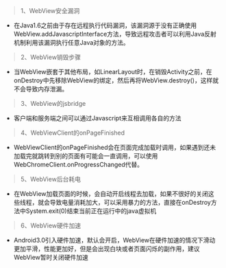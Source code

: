 > 1、WebView安全漏洞

* 在Java1.6之前由于存在远程执行代码漏洞，该漏洞源于没有正确使用WebView.addJavascriptInterface方法，导致远程攻击者可以利用Java反射机制利用该漏洞执行任意Java对象的方法。

> 2、WebView销毁步骤

* 当WebView嵌套于其他布局，如LinearLayout时，在销毁Activity之前，在onDestroy中先移除WebView的绑定，然后再将WebView.destroy\(\)，这样就不会导致内存泄漏。

> 3、WebView的jsbridge

* 客户端和服务端之间可以通过Javascript来互相调用各自的方法

> 4、WebViewClient的onPageFinished

* WebViewClient的onPageFinished会在页面完成加载时调用，如果遇到还未加载完就跳转到别的页面有可能会一直调用，可以使用WebChromeClient.onProgressChanged代替。

> 5、WebView后台耗电

* 在WebView加载页面的时候，会自动开启线程去加载，如果不很好的关闭这些线程，就会导致电量消耗加大，可以采用暴力的方法，直接在onDestroy方法中System.exit\(0\)结束当前正在运行中的java虚拟机

> 6、WebView硬件加速

*  Android3.0引入硬件加速，默认会开启，WebView在硬件加速的情况下滑动更加平滑，性能更加好，但是会出现白块或者页面闪烁的副作用，建议WebView暂时关闭硬件加速



